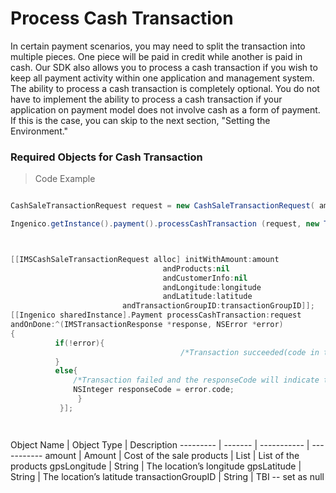 # Process Cash Transaction

In certain payment scenarios, you may need to split the transaction into multiple pieces. One piece will be paid in credit while another is paid in cash. Our SDK also allows you to process a cash transaction if you wish to keep all payment activity within one application and management system.
The ability to process a cash transaction is completely optional. You do not have to implement the ability to process a cash transaction if your application on payment model does not involve cash as a form of payment. If this is the case, you can skip to the next section, "Setting the Environment."

### Required Objects for Cash Transaction
>Code Example

  ```java

CashSaleTransactionRequest request = new CashSaleTransactionRequest( amount, products, gpsLongitude, gpsLatitude, transactionGroupID);

Ingenico.getInstance().payment().processCashTransaction (request, new TransactionCallbackImpl());


 
  ```
  
  ```swift

[[IMSCashSaleTransactionRequest alloc] initWithAmount:amount
                                    andProducts:nil 
                                    andCustomerInfo:nil
                                    andLongitude:longitude
                                    andLatitude:latitude
                           andTransactionGroupID:transactionGroupID]];
[[Ingenico sharedInstance].Payment processCashTransaction:request 
andOnDone:^(IMSTransactionResponse *response, NSError *error)
{
    		if(!error){
                                        /*Transaction succeeded(code in the response will indicates the result of the transaction)*/
            }
            else{
                /*Transaction failed and the responseCode will indicate the error */
                NSInteger responseCode = error.code;
                 }
             }];   



 
  ```
  
Object Name | Object Type | Description
--------- | ------- | ----------- | -----------
amount | Amount | Cost of the sale
products | List<Product> | List of the products
gpsLongitude | String | The location’s longitude
gpsLatitude | String | The location’s latitude
transactionGroupID | String | TBI -- set as null



